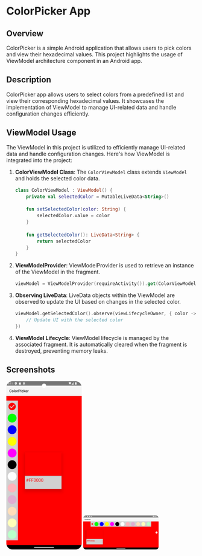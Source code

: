 # ColorPicker App

## Overview

ColorPicker is a simple Android application that allows users to pick colors and view their hexadecimal values. This project highlights the usage of ViewModel architecture component in an Android app.

## Description

ColorPicker app allows users to select colors from a predefined list and view their corresponding hexadecimal values. It showcases the implementation of ViewModel to manage UI-related data and handle configuration changes efficiently.

## ViewModel Usage

The ViewModel in this project is utilized to efficiently manage UI-related data and handle configuration changes. Here's how ViewModel is integrated into the project:

1. **ColorViewModel Class**: The `ColorViewModel` class extends `ViewModel` and holds the selected color data.

   ```kotlin
   class ColorViewModel : ViewModel() {
       private val selectedColor = MutableLiveData<String>()

       fun setSelectedColor(color: String) {
           selectedColor.value = color
       }

       fun getSelectedColor(): LiveData<String> {
           return selectedColor
       }
   }
   ```

2. **ViewModelProvider**: ViewModelProvider is used to retrieve an instance of the ViewModel in the fragment.

   ```kotlin
   viewModel = ViewModelProvider(requireActivity()).get(ColorViewModel::class.java)
   ```

3. **Observing LiveData**: LiveData objects within the ViewModel are observed to update the UI based on changes in the selected color.

   ```kotlin
   viewModel.getSelectedColor().observe(viewLifecycleOwner, { color ->
       // Update UI with the selected color
   })
   ```

4. **ViewModel Lifecycle**: ViewModel lifecycle is managed by the associated fragment. It is automatically cleared when the fragment is destroyed, preventing memory leaks.

## Screenshots
 <img src="app/src/main/res/drawable/screenshot_01.png" width="200" /> 

<img src="app/src/main/res/drawable/screenshot_02.png" width="200" />
